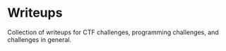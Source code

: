 # Writeups
 Collection of writeups for CTF challenges, programming challenges, and challenges in general.
